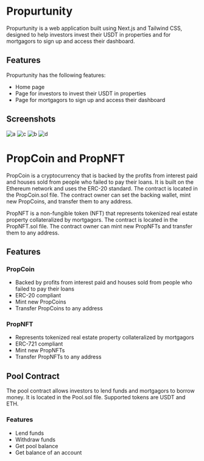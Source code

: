 # Propurtunity

Propurtunity is a web application built using Next.js and Tailwind CSS, designed to help investors invest their USDT in properties and for mortgagors to sign up and access their dashboard.

## Features

Propurtunity has the following features:

- Home page
- Page for investors to invest their USDT in properties
- Page for mortgagors to sign up and access their dashboard

## Screenshots

![a](https://user-images.githubusercontent.com/42536568/230637607-67417b1e-27e2-4410-87f8-6e1b9dd06b0e.jpg)
![c](https://user-images.githubusercontent.com/42536568/230637597-6e6b3bb7-28de-45e0-b5f1-ea1cf7a050ab.jpg)
![b](https://user-images.githubusercontent.com/42536568/230637602-83ff0acb-4985-4195-b9e2-2bd14b2f58fa.jpg)
![d](https://user-images.githubusercontent.com/42536568/230637614-7c5057aa-66ca-4141-b366-d482f5b4bd62.jpg)

# PropCoin and PropNFT

PropCoin is a cryptocurrency that is backed by the profits from interest paid and houses sold from people who failed to pay their loans. It is built on the Ethereum network and uses the ERC-20 standard. The contract is located in the PropCoin.sol file. The contract owner can set the backing wallet, mint new PropCoins, and transfer them to any address.

PropNFT is a non-fungible token (NFT) that represents tokenized real estate property collateralized by mortgagors. The contract is located in the PropNFT.sol file. The contract owner can mint new PropNFTs and transfer them to any address.

## Features

### PropCoin
- Backed by profits from interest paid and houses sold from people who failed to pay their loans
- ERC-20 compliant
- Mint new PropCoins
- Transfer PropCoins to any address

### PropNFT
- Represents tokenized real estate property collateralized by mortgagors
- ERC-721 compliant
- Mint new PropNFTs
- Transfer PropNFTs to any address

## Pool Contract

The pool contract allows investors to lend funds and mortgagors to borrow money. It is located in the Pool.sol file. Supported tokens are USDT and ETH.

### Features
- Lend funds
- Withdraw funds
- Get pool balance
- Get balance of an account
